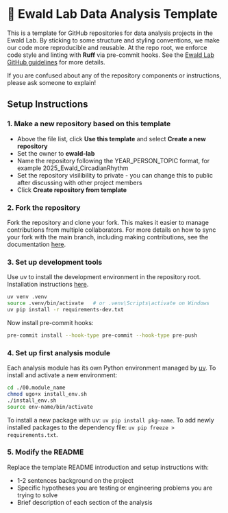 # 🧪 Ewald Lab Data Analysis Template
This is a template for GitHub repositories for data analysis projects in the Ewald Lab. By sticking to some structure and styling conventions, we make our code more reproducible and reusable. At the repo root, we enforce code style and linting with **Ruff** via pre-commit hooks. See the [Ewald Lab GitHub guidelines](https://ewaldlab.org/handbook/site/git-repo/) for more details.

If you are confused about any of the repository components or instructions, please ask someone to explain!

## Setup Instructions

### 1. Make a new repository based on this template
- Above the file list, click **Use this template** and select **Create a new repository**
- Set the owner to **ewald-lab**
- Name the repository following the YEAR_PERSON_TOPIC format, for example 2025_Ewald_CircadianRhythm
- Set the repository visilibility to private - you can change this to public after discussing with other project members
- Click **Create repository from template**

### 2. Fork the repository
Fork the repository and clone your fork. This makes it easier to manage contributions from multiple collaborators. For more details on how to sync your fork with the main branch, including making contributions, see the documentation [here](https://docs.github.com/en/pull-requests/collaborating-with-pull-requests/working-with-forks/fork-a-repo). 

### 3. Set up development tools
Use uv to install the development environment in the repository root. Installation instructions [here](https://docs.astral.sh/uv/getting-started/installation/).

```bash
uv venv .venv
source .venv/bin/activate   # or .venv\Scripts\activate on Windows
uv pip install -r requirements-dev.txt
```
Now install pre-commit hooks:
```bash
pre-commit install --hook-type pre-commit --hook-type pre-push
```

### 4. Set up first analysis module
Each analysis module has its own Python environment managed by [uv](https://github.com/astral-sh/uv). To install and activate a new environment:

```bash
cd ./00.module_name
chmod ugo+x install_env.sh
./install_env.sh
source env-name/bin/activate
```
To install a new package with uv: `uv pip install pkg-name`. To add newly installed packages to the dependency file: `uv pip freeze > requirements.txt`.

### 5. Modify the README
Replace the template README introduction and setup instructions with:
- 1-2 sentences background on the project
- Specific hypotheses you are testing or engineering problems you are trying to solve
- Brief description of each section of the analysis






